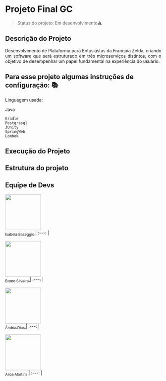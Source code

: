 # Projeto Final GC </h1>

>Status do projeto: Em desenvolvimento:warning:

## Descrição do Projeto
<p align="justify"> Desenvolvimento de Plataforma para Entusiastas da Franquia Zelda, criando um software que será estruturado em três microserviços distintos, com o objetivo de desempenhar um papel fundamental na experiência do usuário. </p>

## Para esse projeto algumas instruções de configuração: :books:
Linguagem usada:
<p> Java </p>

```
Gradle
Postgresql
JUnity
SpringWeb
Lombok
```
## Execução do Projeto

## Estrutura do projeto

## Equipe de Devs
[<img src="https://avatars.githubusercontent.com/u/100102717?v=4&u=071f7791bb03f8e102d835bdb9c2f0d3d24e8a34&v=" width=115 > <br> <sub> Isabela Baseggio </sub>](https://github.com/IsabelaBaseggio)
| :---: |  

[<img src="https://avatars.githubusercontent.com/u/129340450?v=4&u=071f7791bb03f8e102d835bdb9c2f0d3d24e8a34&v=" width=115 > <br> <sub> Bruno Silveira </sub>](https://github.com/bruno-ssilveira)
| :---: |  

[<img src="https://avatars.githubusercontent.com/u/82342320?v=4&u=071f7791bb03f8e102d835bdb9c2f0d3d24e8a34&v=" width=115 > <br> <sub> Ândria Dias </sub>](https://github.com/andria-gif)
| :---: |  

[<img src="https://avatars.githubusercontent.com/u/135395152?v=4&u=071f7791bb03f8e102d835bdb9c2f0d3d24e8a34&v=" width=115 > <br> <sub> Alice Martins </sub>](https://github.com/bunnydetails)
| :---: |  

